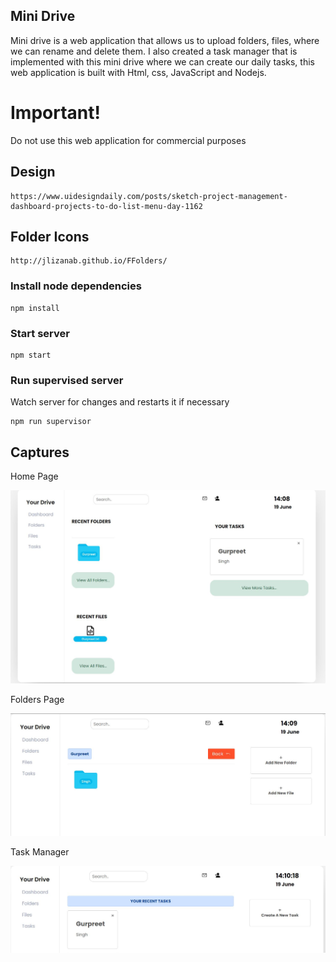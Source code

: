 ## Mini Drive

Mini drive is a web application that allows us to upload folders, files, where we can rename and delete them. I also created a task manager that is implemented with this mini drive where we can create our daily tasks, this web application is built with Html, css, JavaScript and Nodejs.

# Important!

Do not use this web application for commercial purposes

## Design

```
https://www.uidesigndaily.com/posts/sketch-project-management-dashboard-projects-to-do-list-menu-day-1162
```

## Folder Icons
```
http://jlizanab.github.io/FFolders/ 
```

### Install node dependencies

```
npm install
```

### Start server

```
npm start
```

### Run supervised server

Watch server for changes and restarts it if necessary

```
npm run supervisor
```

## Captures

Home Page

![Photos](public/Images/Previews0.JPG)

Folders Page

![Photos](public/Images/Previews1.JPG)

Task Manager

![Photos](public/Images/Previews2.JPG)
